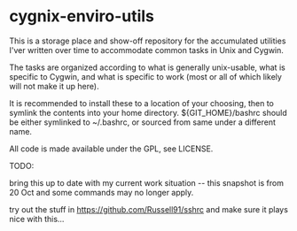 # cygnix-enviro-utils

This is a storage place and show-off repository for the accumulated utilities
I'ver written over time to accommodate common tasks in Unix and Cygwin.

The tasks are organized according to what is generally unix-usable, what is
specific to Cygwin, and what is specific to work (most or all of which likely
will not make it up here).

It is recommended to install these to a location of your choosing, then to
symlink the contents into your home directory.  ${GIT_HOME}/bashrc should be
either symlinked to ~/.bashrc, or sourced from same under a different name.

All code is made available under the GPL, see LICENSE.

TODO:

bring this up to date with my current work situation -- this snapshot is from
  20 Oct and some commands may no longer apply.

try out the stuff in https://github.com/Russell91/sshrc and make sure it plays
nice with this...
